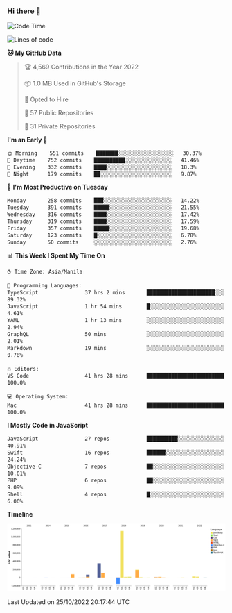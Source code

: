 ### Hi there 👋

<!--START_SECTION:waka-->
![Code Time](http://img.shields.io/badge/Code%20Time-3%2C241%20hrs%2015%20mins-blue)

![Lines of code](https://img.shields.io/badge/From%20Hello%20World%20I%27ve%20Written-2%20Million%20lines%20of%20code-blue)

**🐱 My GitHub Data** 

> 🏆 4,569 Contributions in the Year 2022
 > 
> 📦 1.0 MB Used in GitHub's Storage 
 > 
> 💼 Opted to Hire
 > 
> 📜 57 Public Repositories 
 > 
> 🔑 31 Private Repositories  
 > 
**I'm an Early 🐤** 

```text
🌞 Morning    551 commits    ███████░░░░░░░░░░░░░░░░░░   30.37% 
🌆 Daytime    752 commits    ██████████░░░░░░░░░░░░░░░   41.46% 
🌃 Evening    332 commits    ████░░░░░░░░░░░░░░░░░░░░░   18.3% 
🌙 Night      179 commits    ██░░░░░░░░░░░░░░░░░░░░░░░   9.87%

```
📅 **I'm Most Productive on Tuesday** 

```text
Monday       258 commits    ███░░░░░░░░░░░░░░░░░░░░░░   14.22% 
Tuesday      391 commits    █████░░░░░░░░░░░░░░░░░░░░   21.55% 
Wednesday    316 commits    ████░░░░░░░░░░░░░░░░░░░░░   17.42% 
Thursday     319 commits    ████░░░░░░░░░░░░░░░░░░░░░   17.59% 
Friday       357 commits    █████░░░░░░░░░░░░░░░░░░░░   19.68% 
Saturday     123 commits    █░░░░░░░░░░░░░░░░░░░░░░░░   6.78% 
Sunday       50 commits     ░░░░░░░░░░░░░░░░░░░░░░░░░   2.76%

```


📊 **This Week I Spent My Time On** 

```text
⌚︎ Time Zone: Asia/Manila

💬 Programming Languages: 
TypeScript               37 hrs 2 mins       ██████████████████████░░░   89.32% 
JavaScript               1 hr 54 mins        █░░░░░░░░░░░░░░░░░░░░░░░░   4.61% 
YAML                     1 hr 13 mins        ░░░░░░░░░░░░░░░░░░░░░░░░░   2.94% 
GraphQL                  50 mins             ░░░░░░░░░░░░░░░░░░░░░░░░░   2.01% 
Markdown                 19 mins             ░░░░░░░░░░░░░░░░░░░░░░░░░   0.78%

🔥 Editors: 
VS Code                  41 hrs 28 mins      █████████████████████████   100.0%

💻 Operating System: 
Mac                      41 hrs 28 mins      █████████████████████████   100.0%

```

**I Mostly Code in JavaScript** 

```text
JavaScript               27 repos            ██████████░░░░░░░░░░░░░░░   40.91% 
Swift                    16 repos            ██████░░░░░░░░░░░░░░░░░░░   24.24% 
Objective-C              7 repos             ██░░░░░░░░░░░░░░░░░░░░░░░   10.61% 
PHP                      6 repos             ██░░░░░░░░░░░░░░░░░░░░░░░   9.09% 
Shell                    4 repos             █░░░░░░░░░░░░░░░░░░░░░░░░   6.06%

```


**Timeline**

![Chart not found](https://raw.githubusercontent.com/rad182/rad182/main/charts/bar_graph.png) 


 Last Updated on 25/10/2022 20:17:44 UTC
<!--END_SECTION:waka-->


<!--
**rad182/rad182** is a ✨ _special_ ✨ repository because its `README.md` (this file) appears on your GitHub profile.

Here are some ideas to get you started:

- 🔭 I’m currently working on ...
- 🌱 I’m currently learning ...
- 👯 I’m looking to collaborate on ...
- 🤔 I’m looking for help with ...
- 💬 Ask me about ...
- 📫 How to reach me: ...
- 😄 Pronouns: ...
- ⚡ Fun fact: ...
-->

